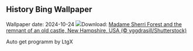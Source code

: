 ## History Bing Wallpaper
Wallpaper date: 2024-10-24
![](https://www.bing.com/th?id=OHR.MadameSherriCastle_EN-CA4239046959_UHD.jpg&w=1000)Download: [Madame Sherri Forest and the remnant of an old castle, New Hampshire, USA (© yggdrasill/Shutterstock)](https://www.bing.com/th?id=OHR.MadameSherriCastle_EN-CA4239046959_UHD.jpg)

Auto get programm by LtgX

